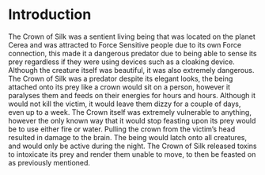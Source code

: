 # Introduction

The Crown of Silk was a sentient living being that was located on the planet Cerea and was attracted to Force Sensitive people due to its own Force connection, this made it a dangerous predator due to being able to sense its prey regardless if they were using devices such as a cloaking device.
Although the creature itself was beautiful, it was also extremely dangerous.
The Crown of Silk was a predator despite its elegant looks, the being attached onto its prey like a crown would sit on a person, however it paralyses them and feeds on their energies for hours and hours.
Although it would not kill the victim, it would leave them dizzy for a couple of days, even up to a week.
The Crown itself was extremely vulnerable to anything, however the only known way that it would stop feasting upon its prey would be to use either fire or water.
Pulling the crown from the victim’s head resulted in damage to the brain.
The being would latch onto all creatures, and would only be active during the night.
The Crown of Silk released toxins to intoxicate its prey and render them unable to move, to then be feasted on as previously mentioned.

